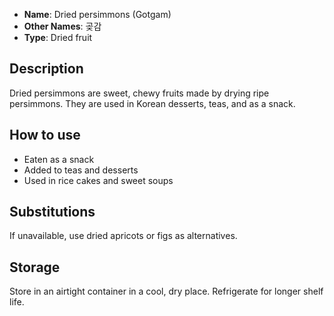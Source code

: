 - **Name**: Dried persimmons (Gotgam)
- **Other Names**: 곶감
- **Type**: Dried fruit

## Description

Dried persimmons are sweet, chewy fruits made by drying ripe persimmons. They are used in Korean desserts, teas, and as a snack.

## How to use

- Eaten as a snack
- Added to teas and desserts
- Used in rice cakes and sweet soups

## Substitutions

If unavailable, use dried apricots or figs as alternatives.

## Storage

Store in an airtight container in a cool, dry place. Refrigerate for longer shelf life. 
